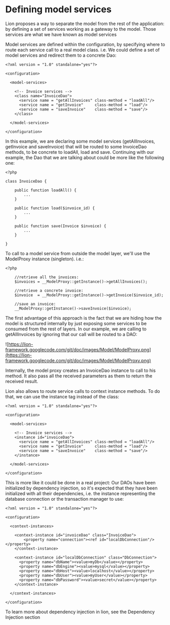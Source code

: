 # Defining model services #

Lion proposes a way to separate the model from the rest of the application: by defining a set of services working as a gateway to the model.
Those services are what we have known as model services

Model services are defined within the configuration, by specifying where to route each service call to a real model class.
i.e. We could define a set of model services and redirect them to a concrete Dao:

```
<?xml version = "1.0" standalone="yes"?>

<configuration>

  <model-services>

    <!-- Invoice services -->
    <class name="InvoiceDao">
      <service name = "getAllInvoices" class-method = "loadAll"/>
      <service name = "getInvoice"     class-method = "load"/>
      <service name = "saveInvoice"    class-method = "save"/>
    </class>

  </model-services>

</configuration>
```

In this example, we are declaring some model services (getAllInvoices, getInvoice and saveInvoice) that will be routed to some InvoiceDao methods, to be concrete to loadAll, load and save.
Continuing with our example, the Dao that we are talking about could be more like the following one:

```
<?php

class InvoiceDao {

    public function loadAll() {
        ...
    }

    public function load($invoice_id) {
        ...
    }

    public function save(Invoice $invoice) {
        ...
    }

}

```

To call to a model service from outside the model layer, we'll use the ModelProxy instance (singleton).
i.e.:

```
<?php

    //retrieve all the invoices:
    $invoices = __ModelProxy::getInstance()->getAllInvoices();

    //retrieve a concrete invoice:
    $invoice  = __ModelProxy::getInstance()->getInvoice($invoice_id);

    //save an invoice:
    __ModelProxy::getInstance()->saveInvoice($invoice);

```

The first advantage of this approach is the fact that we are hiding how the model is structured internally by just exposing some services to be consumed from the rest of layers.
In our example, we are calling to getAllInvoices by ignoring that our call will be routed to a DAO:

![https://lion-framework.googlecode.com/git/doc/images/Model/ModelProxy.png](https://lion-framework.googlecode.com/git/doc/images/Model/ModelProxy.png)

Internally, the model proxy creates an InvoiceDao instance to call to his method. It also pass all the received parameters as them to return the received result.

Lion also allows to route service calls to context instance methods. To do that, we can use the instance tag instead of the class:

```
<?xml version = "1.0" standalone="yes"?>

<configuration>

  <model-services>

    <!-- Invoice services -->
    <instance id="invoiceDao">
      <service name = "getAllInvoices" class-method = "loadAll"/>
      <service name = "getInvoice"     class-method = "load"/>
      <service name = "saveInvoice"    class-method = "save"/>
    </instance>

  </model-services>

</configuration>
```

This is more like it could be done in a real project: Our DAOs have been initialized by dependency injection, so it's expected that they have been initialized with all their dependencies, i.e. the instance representing the database connection or the transaction manager to use:

```
<?xml version = "1.0" standalone="yes"?>

<configuration>

  <context-instances>

    <context-instance id="invoiceDao" class="InvoiceDao">
        <property name="connection"><ref id="localDbConnection"/></property>
    </context-instance>

    <context-instance id="localDbConnection" class="DbConnection">
      <property name="dbName"><value>myDb</value></property>
      <property name="dbEngine"><value>mysql</value></property>
      <property name="dbHost"><value>localhost</value></property>
      <property name="dbUser"><value>myUser</value></property>
      <property name="dbPassword"><value>secret</value></property>
    </context-instance>  

  </context-instances>

</configuration>
```

To learn more about dependency injection in lion, see the Dependency Injection section